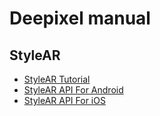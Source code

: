 # Deepixel manual

## StyleAR

- [StyleAR Tutorial][stylear_tutorial]
- [StyleAR API For Android][stylear_api_for_android]
- [StyleAR API For iOS][stylear_api_for_ios]

[stylear_tutorial]: /StyleAR/tutorial
[stylear_api_for_android]: /StyleAR/apis/android
[stylear_api_for_ios]: /StyleAR/apis/ios
